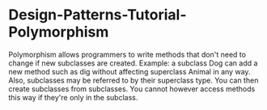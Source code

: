 # Design-Patterns-Tutorial-Polymorphism
Polymorphism allows programmers to write methods that don't need to change if new subclasses are created. Example: a subclass Dog can add a new method such as dig without affecting superclass Animal in any way. Also, subclasses may be referred to by their superclass type. You can then create subclasses from subclasses. You cannot however access methods this way if they're only in the subclass.
